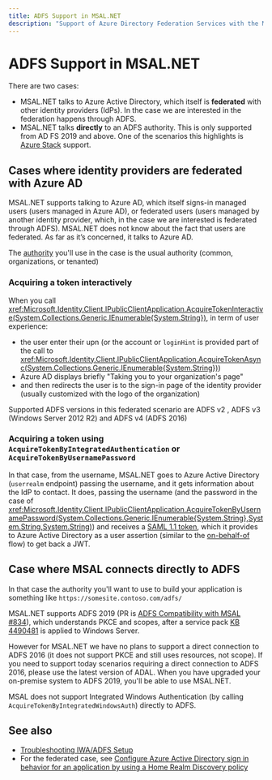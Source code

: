 ```yaml
---
title: ADFS Support in MSAL.NET
description: "Support of Azure Directory Federation Services with the MSAL.NET library."
---
```


# ADFS Support in MSAL.NET

There are two cases:

- MSAL.NET talks to Azure Active Directory, which itself is **federated** with other identity providers (IdPs). In the case we are interested in the federation happens through ADFS.
- MSAL.NET talks **directly** to an ADFS authority. This is only supported from AD FS 2019 and above. One of the scenarios this highlights is [Azure Stack](https://azure.microsoft.com/overview/azure-stack/) support.

## Cases where identity providers are federated with Azure AD

MSAL.NET supports talking to Azure AD, which itself signs-in managed users (users managed in Azure AD), or federated users (users managed by another identity provider, which, in the case we are interested is federated through ADFS). MSAL.NET does not know about the fact that users are federated. As far as it’s concerned, it talks to Azure AD.

The [authority](/azure/active-directory/develop/msal-client-applications) you'll use in the case is the usual authority (common, organizations, or tenanted)

### Acquiring a token interactively

When you call <xref:Microsoft.Identity.Client.IPublicClientApplication.AcquireTokenInteractive(System.Collections.Generic.IEnumerable{System.String})>, in term of user experience:

- the user enter their upn (or the account or `loginHint` is provided part of the call to <xref:Microsoft.Identity.Client.IPublicClientApplication.AcquireTokenAsync(System.Collections.Generic.IEnumerable{System.String})>)
- Azure AD displays briefly "Taking you to your organization's page"
- and then redirects the user is to the sign-in page of the identity provider (usually customized with the logo of the organization)

Supported ADFS versions in this federated scenario are ADFS v2 , ADFS v3 (Windows Server 2012 R2) and ADFS v4 (ADFS 2016)

### Acquiring a token using `AcquireTokenByIntegratedAuthentication` or `AcquireTokenByUsernamePassword`

In that case, from the username, MSAL.NET goes to Azure Active Directory (`userrealm` endpoint) passing the username, and it gets information about the IdP to contact. It does, passing the username (and the password in the case of <xref:Microsoft.Identity.Client.IPublicClientApplication.AcquireTokenByUsernamePassword(System.Collections.Generic.IEnumerable{System.String},System.String,System.String)>) and receives a [SAML 1.1 token](/azure/active-directory/develop/reference-saml-tokens), which it provides to Azure Active Directory as a user assertion (similar to the [on-behalf-of](../web-apps-apis/on-behalf-of-flow.md) flow) to get back a JWT.

## Case where MSAL connects directly to ADFS

In that case the authority you'll want to use to build your application is something like `https://somesite.contoso.com/adfs/`

MSAL.NET supports ADFS 2019 (PR is [ADFS Compatibility with MSAL #834](https://github.com/AzureAD/microsoft-authentication-library-for-dotnet/pull/834)), which understands PKCE and scopes, after a service pack [KB 4490481](https://support.microsoft.com/help/4490481/windows-10-update-kb4490481) is applied to Windows Server.

However for MSAL.NET we have no plans to support a direct connection to ADFS 2016 (it does not support PKCE and still uses resources, not scope). If you need to support today scenarios requiring a direct connection to ADFS 2016, please use the latest version of ADAL. When you have upgraded your on-premise system to ADFS 2019, you'll be able to use MSAL.NET.

MSAL does not support Integrated Windows Authentication (by calling `AcquireTokenByIntegratedWindowsAuth`) directly to ADFS.

## See also

- [Troubleshooting IWA/ADFS Setup](/windows-server/identity/ad-fs/troubleshooting/ad-fs-tshoot-iwa)
- For the federated case, see [Configure Azure Active Directory sign in behavior for an application by using a Home Realm Discovery policy](/azure/active-directory/manage-apps/configure-authentication-for-federated-users-portal)
